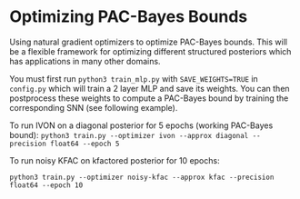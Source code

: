# Optimizing PAC-Bayes Bounds
Using natural gradient optimizers to optimize PAC-Bayes bounds. This will be a flexible framework for optimizing different structured posteriors which has applications in many other domains.


You must first run 
``python3 train_mlp.py``
with ``SAVE_WEIGHTS=TRUE`` in  ``config.py`` which will train a 2 layer MLP and save its weights. You can then postprocess these weights to 
compute a PAC-Bayes bound by training the corresponding SNN (see following example).

To run IVON on a diagonal posterior for 5 epochs (working PAC-Bayes bound):
``python3 train.py --optimizer ivon --approx diagonal --precision float64 --epoch 5``

To run noisy KFAC on kfactored posterior for 10 epochs:

``python3 train.py --optimizer noisy-kfac --approx kfac --precision float64 --epoch 10``

